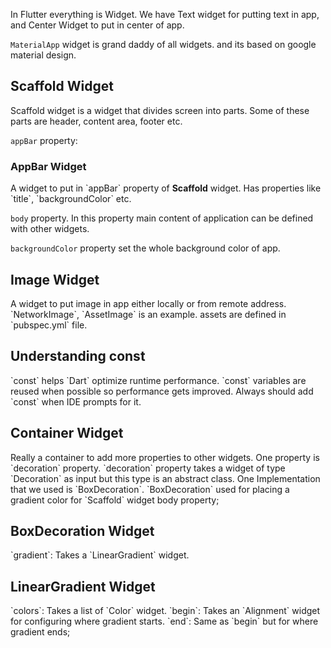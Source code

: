 In Flutter everything is Widget. We have Text widget for putting text in app, and Center Widget to put in center of app.

`MaterialApp` widget is grand daddy of all widgets. and its based on google material design.

<h2>Scaffold Widget</h2>
Scaffold widget is a widget that divides screen into parts. Some of these parts are header,  content area, footer etc.

`appBar` property:
<h3>AppBar Widget</h3>
A widget to put in `appBar` property of <b>Scaffold</b> widget. Has properties like `title`, `backgroundColor` etc.

`body` property. In this property main content of application can be defined with other widgets.

`backgroundColor` property set the whole background color of app.

<h2>Image Widget</h2>
A widget to put image in app either locally or from remote address. `NetworkImage`, `AssetImage` is an example. assets are defined in `pubspec.yml` file.

<h2>Understanding const</h2>
`const` helps `Dart` optimize runtime performance. `const` variables are reused when possible so performance gets improved. Always should add `const` when IDE prompts for it.

<h2>Container Widget</h2>
Really a container to add more properties to other widgets. One property is `decoration` property. `decoration` property takes a widget of type `Decoration` as input but this type is an abstract class. One Implementation that we used is `BoxDecoration`. `BoxDecoration` used for placing a gradient color for `Scaffold` widget body property;

<h2>BoxDecoration Widget</h2>
`gradient`: Takes a `LinearGradient` widget.

<h2>LinearGradient Widget</h2>
`colors`: Takes a list of `Color` widget.
`begin`: Takes an `Alignment` widget for configuring where gradient starts.
`end`: Same as `begin` but for where gradient ends;